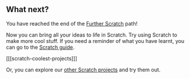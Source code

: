 ## What next?

You have reached the end of the [Further Scratch](https://projects.raspberrypi.org/en/pathways/name-of-path) path!

Now you can bring all your ideas to life in Scratch. Try using Scratch to make more cool stuff. If you need a reminder of what you have learnt, you can go to the [Scratch guide](https://projects.raspberrypi.org/en/projects/getting-started-scratch).

[[[scratch-coolest-projects]]]

Or, you can explore our [other Scratch projects](https://projects.raspberrypi.org/en/projects?software%5B%5D=scratch&curriculum%5B%5D=%201) and try them out.
